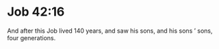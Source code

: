 # Job 42:16

And after this Job lived 140 years, and saw his sons, and his sons ’ sons, four generations.

